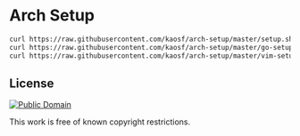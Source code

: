 # Arch Setup

```sh
curl https://raw.githubusercontent.com/kaosf/arch-setup/master/setup.sh | sh
curl https://raw.githubusercontent.com/kaosf/arch-setup/master/go-setup.sh | sh
curl https://raw.githubusercontent.com/kaosf/arch-setup/master/vim-setup.sh | sh
```

## License

[![Public Domain](http://i.creativecommons.org/p/mark/1.0/88x31.png)](http://creativecommons.org/publicdomain/mark/1.0/ "license")

This work is free of known copyright restrictions.
